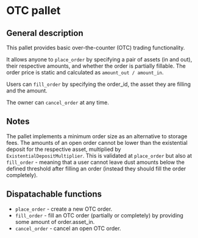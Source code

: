# OTC pallet
## General description
This pallet provides basic over-the-counter (OTC) trading functionality.

It allows anyone to `place_order` by specifying a pair of assets (in and out), their respective amounts, and whether the order is partially fillable. The order price is static and calculated as `amount_out / amount_in`.

Users can `fill_order` by specifying the order_id, the asset they are filling and the amount. 

The owner can `cancel_order` at any time.

## Notes
The pallet implements a minimum order size as an alternative to storage fees. The amounts of an open order cannot be lower than the existential deposit for the respective asset, multiplied by `ExistentialDepositMultiplier`. This is validated at `place_order` but also at `fill_order` - meaning that a user cannot leave dust amounts below the defined threshold after filling an order (instead they should fill the order completely).

## Dispatachable functions
* `place_order` -  create a new OTC order.
* `fill_order` - fill an OTC order (partially or completely) by providing some amount of order.asset_in.
* `cancel_order` - cancel an open OTC order.
